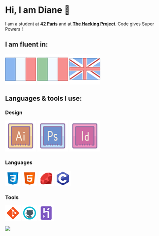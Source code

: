 # Hi, I am Diane 👋

I am a student at [**42 Paris**](https://www.42.fr/) and at [**The Hacking Project**](https://www.thehackingproject.org/).
Code gives Super Powers !

## I am fluent in:
<p>
<img src="https://github.com/dediane/dediane/blob/main/Cuteicons/icons8-france-100.png?raw=true">
<img src="https://github.com/dediane/dediane/blob/main/Cuteicons/icons8-italie-100.png?raw=true">
<img src="https://github.com/dediane/dediane/blob/main/Cuteicons/icons8-grande-bretagne-100.png?raw=true">
</p>

## Languages & tools I use:

### Design
<p><img src="https://github.com/dediane/dediane/blob/main/Cuteicons/icons8-adobe-illustrator-100.png?raw=true">
<img src="https://github.com/dediane/dediane/blob/main/Cuteicons/icons8-adobe-photoshop-100.png?raw=true">
<img src="https://github.com/dediane/dediane/blob/main/Cuteicons/icons8-adobe-indesign-100.png?raw=true"></p>  

### Languages
<p><img src="https://github.com/dediane/dediane/blob/main/Favorites/icons8-css3-50.png">
<img src="https://github.com/dediane/dediane/blob/main/Favorites/icons8-html-5-50.png">
<img src="https://github.com/dediane/dediane/blob/main/Favorites/icons8-ruby-programming-language-50.png">
<img src="https://github.com/dediane/dediane/blob/main/Favorites/icons8-c-programming-50.png"></p>

### Tools 
<p><img src="https://github.com/dediane/dediane/blob/main/Favorites/icons8-git-50.png">
<img src="https://github.com/dediane/dediane/blob/main/Favorites/icons8-github-50.png">
<img src="https://github.com/dediane/dediane/blob/main/Favorites/icons8-heroku-50.png"></p>    


[![](https://github.com/saadeghi/saadeghi/blob/master/dino.gif)](#)


